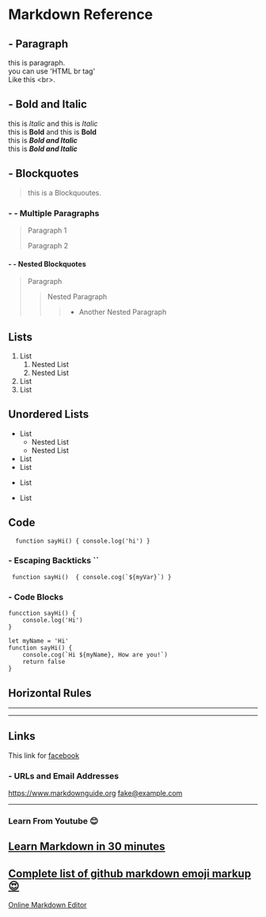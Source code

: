 # Markdown Reference
 
## - Paragraph 
this is paragraph. <br> 
you can use 'HTML br tag' <br> Like this \<br>. 
 
## - Bold and Italic  
this is *Italic* and this is _Italic_ <br> 
this is **Bold** and this is __Bold__ <br> 
this is **_Bold and Italic_** <br> 
this is __*Bold and Italic*__  
 
## - Blockquotes 
> this is a Blockquoutes. 
 
### - - Multiple Paragraphs 
 > Paragraph 1 
 > 
 > Paragraph 2 
  
#### - - Nested Blockquotes 
> Paragraph 
>> Nested Paragraph 
> >> - Another Nested Paragraph 

## Lists
1. List 
	1. Nested List
	1. Nested List
2. List
3. List

## Unordered Lists
- List
	- Nested List
	- Nested List
- List
- List
* List
+ List

## Code
` 
 function sayHi() { console.log('hi') }`
### - Escaping Backticks ``
`` function sayHi()  { console.cog(`${myVar}`) }``
### - Code Blocks
	funcction sayHi() {
		console.log('Hi')
	}
``` JS
let myName = 'Hi'
function sayHi() { 
	console.cog(`Hi ${myName}, How are you!`)
	return false
}
```
	
## Horizontal Rules
---
***

## Links
This link for [facebook]( https://www.facebook.com)

### - URLs and Email Addresses
<https://www.markdownguide.org>
<fake@example.com>


---
### Learn From Youtube :blush:
[Learn Markdown in 30 minutes](https://www.youtube.com/watch?v=bTVIMt3XllM)
---
[Complete list of github markdown emoji markup :heart_eyes:](https://gist.github.com/rxaviers/7360908)
---
[Online Markdown Editor](https://stackedit.io/app#)
